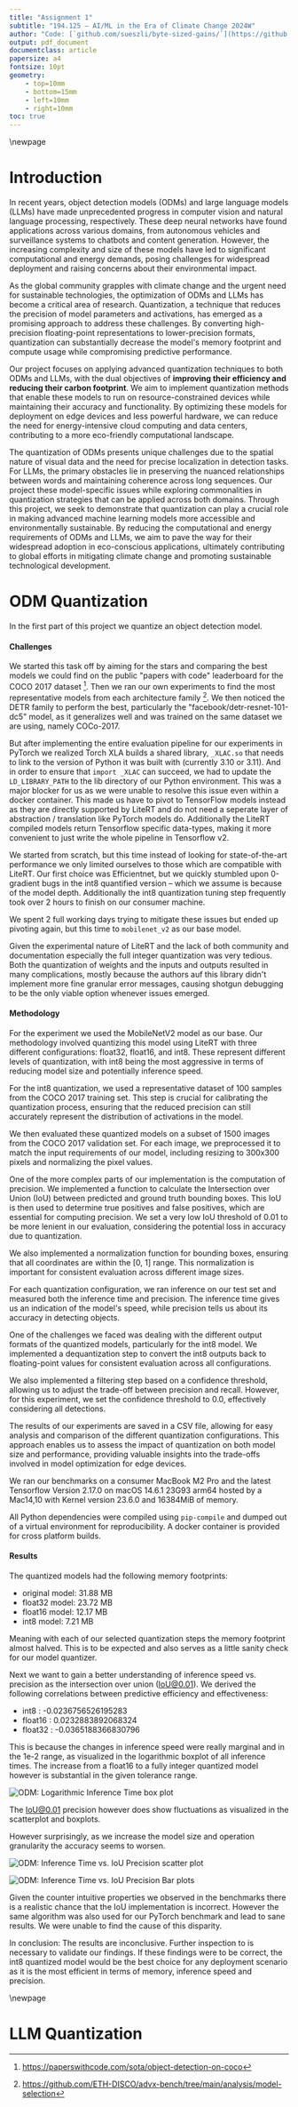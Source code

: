 ```yaml
---
title: "Assignment 1"
subtitle: "194.125 – AI/ML in the Era of Climate Change 2024W"
author: "Code: [`github.com/sueszli/byte-sized-gains/`](https://github.com/sueszli/byte-sized-gains/)"
output: pdf_document
documentclass: article
papersize: a4
fontsize: 10pt
geometry:
    - top=10mm
    - bottom=15mm
    - left=10mm
    - right=10mm
toc: true
---
```


\newpage

<!--

Table of Contents:

- Introduction: Brief about Object detection models (ODMs), LLMs, and their applications
- Background: The need for quantization, challenges in deploying ODMS and LLMs, and an overview of quantization techniques
- Experiments: Explained setup and goals of the experiments
- Results: Detailed results from the quantization, including the benefits and any trade-offs. It should include at least 3 plots:
- Results 1.1:
    - Model Size (MB) vs Type of ODM (type and quantization)
    - Accuracy metric vs Type of ODM (type and quantization)
    - Inference time vs Type of ODM (type and quantization)
- Results 1.2:
    - Model Size (MB) vs Type of LLM (type and quantization)
    - Accuracy vs. Type of LLM (type and quantization)
    - Tokens/s vs. Type of LLM (type and quantization)
- Conclusions: Insights gained from the project, potential implications, and future recommendations

-->

# Introduction

In recent years, object detection models (ODMs) and large language models (LLMs) have made unprecedented progress in computer vision and natural language processing, respectively. These deep neural networks have found applications across various domains, from autonomous vehicles and surveillance systems to chatbots and content generation. However, the increasing complexity and size of these models have led to significant computational and energy demands, posing challenges for widespread deployment and raising concerns about their environmental impact.

As the global community grapples with climate change and the urgent need for sustainable technologies, the optimization of ODMs and LLMs has become a critical area of research. Quantization, a technique that reduces the precision of model parameters and activations, has emerged as a promising approach to address these challenges. By converting high-precision floating-point representations to lower-precision formats, quantization can substantially decrease the model's memory footprint and compute usage while compromising predictive performance.

Our project focuses on applying advanced quantization techniques to both ODMs and LLMs, with the dual objectives of **improving their efficiency and reducing their carbon footprint**. We aim to implement quantization methods that enable these models to run on resource-constrained devices while maintaining their accuracy and functionality. By optimizing these models for deployment on edge devices and less powerful hardware, we can reduce the need for energy-intensive cloud computing and data centers, contributing to a more eco-friendly computational landscape.

The quantization of ODMs presents unique challenges due to the spatial nature of visual data and the need for precise localization in detection tasks. For LLMs, the primary obstacles lie in preserving the nuanced relationships between words and maintaining coherence across long sequences. Our project these model-specific issues while exploring commonalities in quantization strategies that can be applied across both domains. Through this project, we seek to demonstrate that quantization can play a crucial role in making advanced machine learning models more accessible and environmentally sustainable. By reducing the computational and energy requirements of ODMs and LLMs, we aim to pave the way for their widespread adoption in eco-conscious applications, ultimately contributing to global efforts in mitigating climate change and promoting sustainable technological development.

# ODM Quantization

<!--

Tasks:

- selecting a pre-trained object detection model of our choice for the COCO-2017 dataset
- quantizing the model with LiteRT (formerly TensorFlow Lite) and the configurations [float32, float16, int8]
- measuring the accuracy and computational cost (of > 1000 images)
    - Accuracy: average precision (see: https://cocodataset.org/#detection-eval)
    - Inference time: seconds
    - Memory: model size (MB)
- writing the report & presentation

-->

In the first part of this project we quantize an object detection model.

#### Challenges

We started this task off by aiming for the stars and comparing the best models we could find on the public "papers with code" leaderboard for the COCO 2017 dataset [^coco]. Then we ran our own experiments to find the most representative models from each architecture family [^family]. We then noticed the DETR family to perform the best, particularly the "facebook/detr-resnet-101-dc5" model, as it generalizes well and was trained on the same dataset we are using, namely COCo-2017.

[^coco]: https://paperswithcode.com/sota/object-detection-on-coco
[^family]: https://github.com/ETH-DISCO/advx-bench/tree/main/analysis/model-selection

But after implementing the entire evaluation pipeline for our experiments in PyTorch we realized Torch XLA builds a shared library, `_XLAC.so` that needs to link to the version of Python it was built with (currently 3.10 or 3.11). And in order to ensure that `import _XLAC` can succeed, we had to update the `LD_LIBRARY_PATH` to the lib directory of our Python environment. This was a major blocker for us as we were unable to resolve this issue even within a docker container. This made us have to pivot to TensorFlow models instead as they are directly supported by LiteRT and do not need a seperate layer of abstraction / translation like PyTorch models do. Additionally the LiteRT compiled models return Tensorflow specific data-types, making it more convenient to just write the whole pipeline in Tensorflow v2.

We started from scratch, but this time instead of looking for state-of-the-art performance we only limited ourselves to those which are compatible with LiteRT. Our first choice was Efficientnet, but we quickly stumbled upon 0-gradient bugs in the int8 quantified version – which we assume is because of the model depth. Additionally the int8 quantization tuning step frequently took over 2 hours to finish on our consumer machine.

We spent 2 full working days trying to mitigate these issues but ended up pivoting again, but this time to `mobilenet_v2` as our base model.

Given the experimental nature of LiteRT and the lack of both community and documentation especially the full integer quantization was very tedious. Both the quantization of weights and the inputs and outputs resulted in many complications, mostly because the authors auf this library didn't implement more fine granular error messages, causing shotgun debugging to be the only viable option whenever issues emerged.

#### Methodology

For the experiment we used the MobileNetV2 model as our base. Our methodology involved quantizing this model using LiteRT with three different configurations: float32, float16, and int8. These represent different levels of quantization, with int8 being the most aggressive in terms of reducing model size and potentially inference speed.

For the int8 quantization, we used a representative dataset of 100 samples from the COCO 2017 training set. This step is crucial for calibrating the quantization process, ensuring that the reduced precision can still accurately represent the distribution of activations in the model.

We then evaluated these quantized models on a subset of 1500 images from the COCO 2017 validation set. For each image, we preprocessed it to match the input requirements of our model, including resizing to 300x300 pixels and normalizing the pixel values.

One of the more complex parts of our implementation is the computation of precision. We implemented a function to calculate the Intersection over Union (IoU) between predicted and ground truth bounding boxes. This IoU is then used to determine true positives and false positives, which are essential for computing precision. We set a very low IoU threshold of 0.01 to be more lenient in our evaluation, considering the potential loss in accuracy due to quantization.

We also implemented a normalization function for bounding boxes, ensuring that all coordinates are within the [0, 1] range. This normalization is important for consistent evaluation across different image sizes.

For each quantization configuration, we ran inference on our test set and measured both the inference time and precision. The inference time gives us an indication of the model's speed, while precision tells us about its accuracy in detecting objects.

One of the challenges we faced was dealing with the different output formats of the quantized models, particularly for the int8 model. We implemented a dequantization step to convert the int8 outputs back to floating-point values for consistent evaluation across all configurations.

We also implemented a filtering step based on a confidence threshold, allowing us to adjust the trade-off between precision and recall. However, for this experiment, we set the confidence threshold to 0.0, effectively considering all detections.

The results of our experiments are saved in a CSV file, allowing for easy analysis and comparison of the different quantization configurations. This approach enables us to assess the impact of quantization on both model size and performance, providing valuable insights into the trade-offs involved in model optimization for edge devices.

We ran our benchmarks on a consumer MacBook M2 Pro and the latest Tensorflow Version 2.17.0 on macOS 14.6.1 23G93 arm64 hosted by a Mac14,10 with Kernel version 23.6.0 and 16384MiB of memory.

All Python dependencies were compiled using `pip-compile` and dumped out of a virtual environment for reproducibility. A docker container is provided for cross platform builds.

#### Results

The quantized models had the following memory footprints:

- original model: 31.88 MB
- float32 model: 23.72 MB
- float16 model: 12.17 MB
- int8 model: 7.21 MB

Meaning with each of our selected quantization steps the memory footprint almost halved. This is to be expected and also serves as a little sanity check for our model quantizer.

Next we want to gain a better understanding of inference speed vs. precision as the intersection over union (IoU@0.01). We derived the following correlations between predictive efficiency and effectiveness:

- int8 : -0.0236756526195283
- float16 : 0.0232883892068324
- float32 : -0.0365188366830796

This is because the changes in inference speed were really marginal and in the 1e-2 range, as visualized in the logarithmic boxplot of all inference times. The increase from a float16 to a fully integer quantized model however is substantial in the given tolerance range.

![ODM: Logarithmic Inference Time box plot](docs/assets/det-plot2.png)

The IoU@0.01 precision however does show fluctuations as visualized in the scatterplot and boxplots. 

However surprisingly, as we increase the model size and operation granularity the accuracy seems to worsen.

![ODM: Inference Time vs. IoU Precision scatter plot](docs/assets/det-plot1.png)

![ODM: Inference Time vs. IoU Precision Bar plots](docs/assets/det-plot0.png)

Given the counter intuitive properties we observed in the benchmarks there is a realistic chance that the IoU implementation is incorrect. However the same algorithm was also used for our PyTorch benchmark and lead to sane results. We were unable to find the cause of this disparity.

In conclusion: The results are inconclusive. Further inspection to is necessary to validate our findings. If these findings were to be correct, the int8 quantized model would be the best choice for any deployment scenario as it is the most efficient in terms of memory, inference speed and precision.

\newpage

# LLM Quantization

<!--
Tasks:

- selecting a pre-trained large language model of our choice for the LAMBADA dataset
- quantizing the model with AutoGPTQ and the configurations [int8, int4, int2]
- measuring the accuracy and computational cost
    - Accuracy: Top-k Accuracy
    - Speed: Tokens/s
    - Memory: model size (MB)
- writing the report & presentation

-->


<!-- criticize that these aren't proper benchmarks as you always have to measure one level deeper, cite the paper -->


<!-- make presentation pdf as well -->
